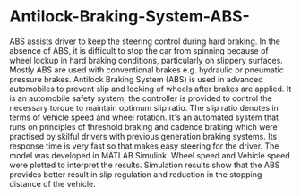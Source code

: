 # Antilock-Braking-System-ABS-
ABS assists driver to keep the steering control during hard braking. In the absence of ABS, it is difficult to stop the car from spinning because of wheel lockup in hard braking conditions, particularly on slippery surfaces. Mostly ABS are used with conventional brakes e.g. hydraulic or pneumatic pressure brakes. Antilock Braking System (ABS) is used in advanced automobiles to prevent slip and locking of wheels after brakes are applied. It is an automobile safety system; the controller is provided to control the necessary torque to maintain optimum slip ratio. The slip ratio denotes in terms of vehicle speed and wheel rotation. It's an automated system that runs on principles of threshold braking and cadence braking which were practised by skilful drivers with previous generation braking systems. Its response time is very fast so that makes easy steering for the driver. The model was developed in MATLAB Simulink. Wheel speed and Vehicle speed were plotted to interpret the results. Simulation results show that the ABS provides better result in slip regulation and reduction in the stopping distance of the vehicle.  
